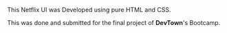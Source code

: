 This Netflix UI was Developed using pure HTML and CSS. 

This was done and submitted for the final project of **DevTown**'s Bootcamp.
